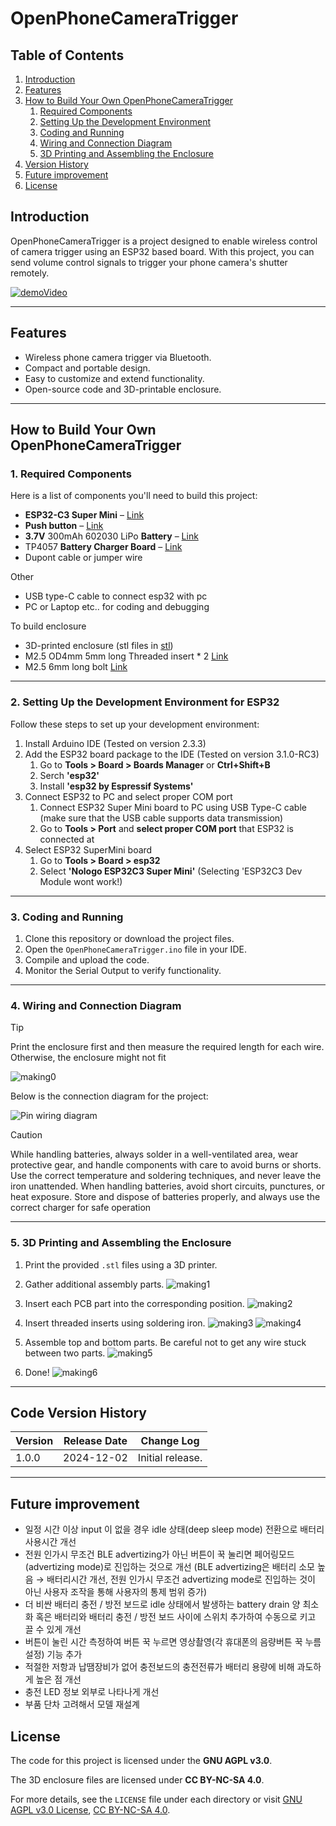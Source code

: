 # OpenPhoneCameraTrigger

## Table of Contents
1. [Introduction](#introduction)
2. [Features](#features)
3. [How to Build Your Own OpenPhoneCameraTrigger](#how-to-build-your-own-openphonecameratrigger)
    1. [Required Components](#required-components)
    2. [Setting Up the Development Environment](#setting-up-the-development-environment)
    3. [Coding and Running](#coding-and-running)
    4. [Wiring and Connection Diagram](#wiring-and-connection-diagram)
    5. [3D Printing and Assembling the Enclosure](#3d-printing-and-assembling-the-enclosure)
4. [Version History](#version-history)
5. [Future improvement](#future-improvement)
6. [License](#license)

## Introduction
OpenPhoneCameraTrigger is a project designed to enable wireless control of camera trigger using an ESP32 based board. With this project, you can send volume control signals to trigger your phone camera's shutter remotely.

[![demoVideo](https://img.youtube.com/vi/Z1O2nStRBFU/0.jpg)](https://www.youtube.com/watch?v=Z1O2nStRBFU)

---

## Features
- Wireless phone camera trigger via Bluetooth.
- Compact and portable design.
- Easy to customize and extend functionality.
- Open-source code and 3D-printable enclosure.

---

## How to Build Your Own OpenPhoneCameraTrigger

### 1. Required Components
Here is a list of components you'll need to build this project:
- **ESP32-C3 Super Mini**  – [Link](https://a.aliexpress.com/_oErgR53)
- **Push button** – [Link](https://a.aliexpress.com/_olNm9Id)
- **3.7V** 300mAh 602030 LiPo **Battery** – [Link](https://a.aliexpress.com/_omasVAl)
- TP4057 **Battery Charger Board** – [Link](https://a.aliexpress.com/_onq9YhJ)
- Dupont cable or jumper wire

Other
- USB type-C cable to connect esp32 with pc
- PC or Laptop etc.. for coding and debugging

To build enclosure
- 3D-printed enclosure (stl files in [stl](https://github.com/junsulee119/OpenPhoneCameraTrigger/tree/main/stl))
- M2.5 OD4mm 5mm long Threaded insert * 2 [Link](https://a.aliexpress.com/_oCb7Maz)
- M2.5 6mm long bolt [Link](https://a.aliexpress.com/_olOMYyt)

---

### 2. Setting Up the Development Environment for ESP32
Follow these steps to set up your development environment:
1. Install Arduino IDE (Tested on version 2.3.3)
2. Add the ESP32 board package to the IDE (Tested on version 3.1.0-RC3)
    1. Go to **Tools > Board > Boards Manager** or **Ctrl+Shift+B**
    2. Serch **'esp32'**
    3. Install **'esp32 by Espressif Systems'**
3. Connect ESP32 to PC and select proper COM port
    1. Connect ESP32 Super Mini board to PC using USB Type-C cable (make sure that the USB cable supports data transmission)
    2. Go to **Tools > Port** and **select proper COM port** that ESP32 is connected at
4. Select ESP32 SuperMini board
    1. Go to **Tools > Board > esp32**
    2. Select **'Nologo ESP32C3 Super Mini'** (Selecting 'ESP32C3 Dev Module wont work!)


---

### 3. Coding and Running
1. Clone this repository or download the project files.
2. Open the `OpenPhoneCameraTrigger.ino` file in your IDE.
3. Compile and upload the code.
4. Monitor the Serial Output to verify functionality.

---

### 4. Wiring and Connection Diagram

>[!TIP]
> Print the enclosure first and then measure the required length for each wire. Otherwise, the enclosure might not fit

![making0](img/making/0.JPEG)

Below is the connection diagram for the project:

![Pin wiring diagram](img/pin%20wiring%20diagram.png)

> [!CAUTION] 
> While handling batteries, always solder in a well-ventilated area, wear protective gear, and handle components with care to avoid burns or shorts. Use the correct temperature and soldering techniques, and never leave the iron unattended. When handling batteries, avoid short circuits, punctures, or heat exposure. Store and dispose of batteries properly, and always use the correct charger for safe operation

---

### 5. 3D Printing and Assembling the Enclosure
1. Print the provided `.stl` files using a 3D printer.
2. Gather additional assembly parts.
![making1](img/making/1.JPEG)

3. Insert each PCB part into the corresponding position.
![making2](img/making/2.JPEG)

4. Insert threaded inserts using soldering iron.
![making3](img/making/3.JPEG)
![making4](img/making/4.JPEG)

5. Assemble top and bottom parts. Be careful not to get any wire stuck between two parts.
![making5](img/making/5.JPEG)

6. Done!
![making6](img/making/6.JPEG)


---

## Code Version History
| Version | Release Date | Change Log                        |
|---------|--------------|-----------------------------------|
| 1.0.0   | 2024-12-02   | Initial release.                  |

---

## Future improvement
- 일정 시간 이상 input 이 없을 경우 idle 상태(deep sleep mode) 전환으로 배터리 사용시간 개선
- 전원 인가시 무조건 BLE advertizing가 아닌 버튼이 꾹 눌리면 페어링모드 (advertizing mode)로 진입하는 것으로 개선 (BLE advertizing은 배터리 소모 높음 → 배터리시간 개선, 전원 인가시 무조건 advertizing mode로 진입하는 것이 아닌 사용자 조작을 통해 사용자의 통제 범위 증가)
- 더 비싼 배터리 충전 / 방전 보드로 idle 상태에서 발생하는 battery drain 양 최소화 혹은 배터리와 배터리 충전 / 방전 보드 사이에 스위치 추가하여 수동으로 키고 끌 수 있게 개선
- 버튼이 눌린 시간 측정하여 버튼 꾹 누르면 영상촬영(각 휴대폰의 음량버튼 꾹 누름 설정) 기능 추가
- 적절한 저항과 납땜장비가 없어 충전보드의 충전전류가 배터리 용량에 비해 과도하게 높은 점 개선
- 충전 LED 정보 외부로 나타나게 개선
- 부품 단차 고려해서 모델 재설계

## License
The code for this project is licensed under the **GNU AGPL v3.0**. 

The 3D enclosure files are licensed under **CC BY-NC-SA 4.0**.

For more details, see the `LICENSE` file under each directory or visit [GNU AGPL v3.0 License](https://www.gnu.org/licenses/agpl-3.0.html), [CC BY-NC-SA 4.0](https://creativecommons.org/licenses/by-nc-sa/4.0/).
